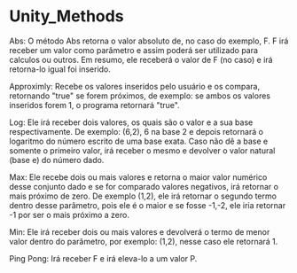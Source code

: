 # Unity_Methods
Abs: O método Abs retorna o valor absoluto de, no caso do exemplo, F. F irá receber um valor como parâmetro e assim poderá ser utilizado para calculos ou outros. Em resumo, ele receberá o valor de F (no caso) e irá retorna-lo igual foi inserido.

Approximly: Recebe os valores inseridos pelo usuário e os compara, retornando "true" se forem próximos, de exemplo: se ambos os valores inseridos forem 1, o programa retornará "true".

Log: Ele irá receber dois valores, os quais são o valor e a sua base respectivamente. De exemplo: (6,2), 6 na base 2 e depois retornará o logaritmo do número escrito de uma base exata. Caso não dê a base e somente o primeiro valor, irá receber o mesmo e devolver o valor natural (base e) do número dado.

Max: Ele recebe dois ou mais valores e retorna o maior valor numérico desse conjunto dado e se for comparado valores negativos, irá retornar o mais próximo de zero. De exemplo (1,2), ele irá retornar o segundo termo dentro desse parâmetro, pois ele é o maior e se fosse -1,-2, ele iria retornar -1 por ser o mais próximo a zero.

Min: Ele irá receber dois ou mais valores e devolverá o termo de menor valor dentro do parâmetro, por exemplo: (1,2), nesse caso ele retornará 1. 

Ping Pong: Irá receber F e irá eleva-lo a um valor P.


